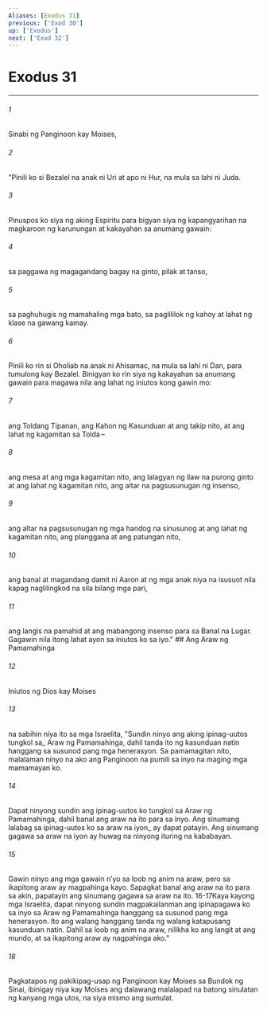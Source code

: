 ```yaml
---
Aliases: [Exodus 31]
previous: ['Exod 30']
up: ['Exodus']
next: ['Exod 32']
---
```

# Exodus 31

***






















###### 1 










Sinabi ng Panginoon kay Moises, 





















###### 2 










"Pinili ko si Bezalel na anak ni Uri at apo ni Hur, na mula sa lahi ni Juda. 





















###### 3 










Pinuspos ko siya ng aking Espiritu para bigyan siya ng kapangyarihan na magkaroon ng karunungan at kakayahan sa anumang gawain: 





















###### 4 










sa paggawa ng magagandang bagay na ginto, pilak at tanso, 





















###### 5 










sa paghuhugis ng mamahaling mga bato, sa paglililok ng kahoy at lahat ng klase na gawang kamay. 





















###### 6 










Pinili ko rin si Oholiab na anak ni Ahisamac, na mula sa lahi ni Dan, para tumulong kay Bezalel. Binigyan ko rin siya ng kakayahan sa anumang gawain para magawa nila ang lahat ng iniutos kong gawin mo: 





















###### 7 










ang Toldang Tipanan, ang Kahon ng Kasunduan at ang takip nito, at ang lahat ng kagamitan sa Tolda – 





















###### 8 










ang mesa at ang mga kagamitan nito, ang lalagyan ng ilaw na purong ginto at ang lahat ng kagamitan nito, ang altar na pagsusunugan ng insenso, 





















###### 9 










ang altar na pagsusunugan ng mga handog na sinusunog at ang lahat ng kagamitan nito, ang planggana at ang patungan nito, 





















###### 10 










ang banal at magandang damit ni Aaron at ng mga anak niya na isusuot nila kapag naglilingkod na sila bilang mga pari, 





















###### 11 










ang langis na pamahid at ang mabangong insenso para sa Banal na Lugar. Gagawin nila itong lahat ayon sa iniutos ko sa iyo." ## Ang Araw ng Pamamahinga 





















###### 12 










Iniutos ng Dios kay Moises 





















###### 13 










na sabihin niya ito sa mga Israelita, "Sundin ninyo ang aking ipinag-uutos tungkol sa_ Araw ng Pamamahinga, dahil tanda ito ng kasunduan natin hanggang sa susunod pang mga henerasyon. Sa pamamagitan nito, malalaman ninyo na ako ang Panginoon na pumili sa inyo na maging mga mamamayan ko. 





















###### 14 










Dapat ninyong sundin ang ipinag-uutos ko tungkol sa Araw ng Pamamahinga, dahil banal ang araw na ito para sa inyo. Ang sinumang lalabag sa ipinag-uutos ko sa araw na iyon_ ay dapat patayin. Ang sinumang gagawa sa araw na iyon ay huwag na ninyong ituring na kababayan. 





















###### 15 










Gawin ninyo ang mga gawain nʼyo sa loob ng anim na araw, pero sa ikapitong araw ay magpahinga kayo. Sapagkat banal ang araw na ito para sa akin, papatayin ang sinumang gagawa sa araw na ito. 16-17Kaya kayong mga Israelita, dapat ninyong sundin magpakailanman ang ipinapagawa ko sa inyo sa Araw ng Pamamahinga hanggang sa susunod pang mga henerasyon. Ito ang walang hanggang tanda ng walang katapusang kasunduan natin. Dahil sa loob ng anim na araw, nilikha ko ang langit at ang mundo, at sa ikapitong araw ay nagpahinga ako." 





















###### 18 










Pagkatapos ng pakikipag-usap ng Panginoon kay Moises sa Bundok ng Sinai, ibinigay niya kay Moises ang dalawang malalapad na batong sinulatan ng kanyang mga utos, na siya mismo ang sumulat.
